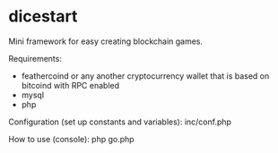 dicestart
=========

Mini framework for easy creating blockchain games.

Requirements:
- feathercoind or any another cryptocurrency wallet that is based on bitcoind with RPC enabled
- mysql
- php

Configuration (set up constants and variables):
inc/conf.php

How to use (console):
php go.php 




